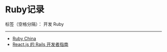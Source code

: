 ﻿# Ruby记录

标签（空格分隔）： 开发 Ruby

---
- [Ruby China](https://ruby-china.org)
- [React.js 的 Rails 开发者指南](https://ruby-china.org/topics/30037)




